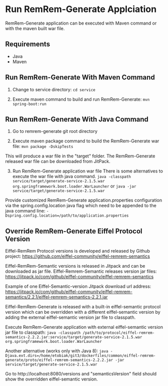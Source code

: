 # Run RemRem-Generate Applciation

RemRem-Generate application can be executed with Maven command or with the maven built war file.

## Requirements

- Java
- Maven


## Run RemRem-Generate With Maven Command

1. Change to service directory: 
`cd service`

2. Execute maven command to build and run RemRem-Generate:
`mvn spring-boot:run`


## Run RemRem-Generate With Java Command

1. Go to remrem-generate git root directory

2. Execute maven package command to build the RemRem-Generate war file:
`mvn package -DskipTests`

This will produce a war file in the "target" folder.
The RemRem-Generate released war file can be downloaded from JitPack.

3. Run RemRem-Generate application war file
There is some alternatives to execute the war file with java command.
`java -classpath service/target/generate-service-2.1.5.war org.springframework.boot.loader.WarLauncher`
or
`java -jar service/target/generate-service-2.1.5.war`


Provide customized RemRem-Generate application.properties configuration via the spring.config.location java flag which need to be appended to the java command line:
`-Dspring.config.location=/path/to/application.properties`


## Override RemRem-Generate Eiffel Protocol Version

Eiffel-RemRem Protocol versions is developed and released by Github project:
https://github.com/eiffel-community/eiffel-remrem-semantics

Eiffel-RemRem-Semantic versions is released in Jitpack and can be downloaded as jar file.
Eiffel-Remrem-Semantic releases version jar files:
https://jitpack.io/com/github/eiffel-community/eiffel-remrem-semantics

Example of one Eiffel-Semantic-version Jitpack download url address:
https://jitpack.io/com/github/eiffel-community/eiffel-remrem-semantics/2.2.1/eiffel-remrem-semantics-2.2.1.jar

Eiffel-RemRem-Generate is released with a built-in eiffel-semantic protocol version which can be overridden with a different eiffel-semantic version by adding the external eiffel-semantic version jar file to classpath.

Execute RemRem-Generate application with external eiffel-semantic version jar file to classpath:
`java -classpath /path/to/protocol/eiffel-remrem-semantics-2.2.2.jar:service/target/generate-service-2.1.5.war org.springframework.boot.loader.WarLauncher`

Another alternative (works only with Java 8):
`java -Djava.ext.dirs=/home/etobiak/git3/dockerfiles/common/eiffel-remrem-generate/proto/eiffel-remrem-semantics-2.2.2.jar -jar service/target/generate-service-2.1.5.war`

Go to http://localhost:8080/versions and "semanticsVersion" field should show the overridden eiffel-semantic version.

